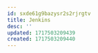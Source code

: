 ```yaml
---
id: sxde61g9bazysr2s2rjrgtv
title: Jenkins
desc: ''
updated: 1717503209439
created: 1717503209440
---
```

